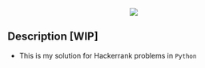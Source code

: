 <p align="center">
    <a href="https://www.hackerrank.com/Sukhrobjon">
        <img src="https://i0.wp.com/gradsingames.com/wp-content/uploads/2016/05/856771_668224053197841_1943699009_o.png">
    </a>
</p>

## Description [WIP]

- This is my solution for Hackerrank problems in `Python`
